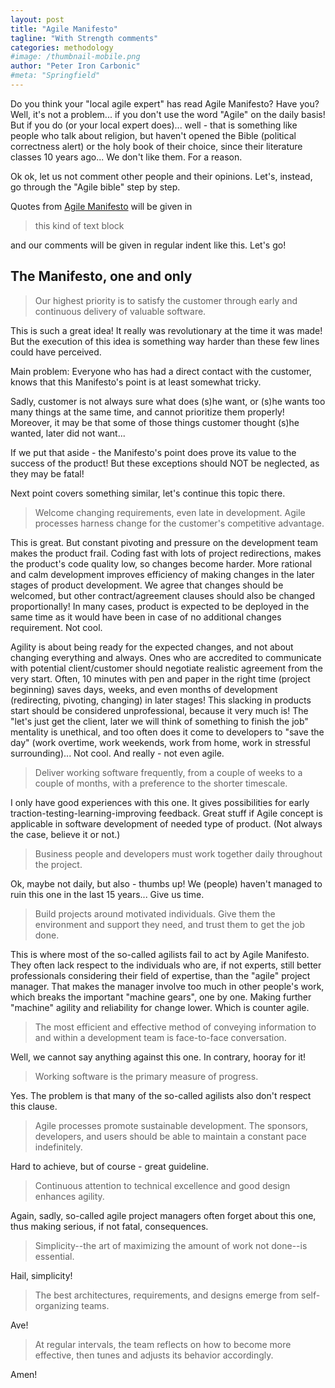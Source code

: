 ```yaml
---
layout: post
title: "Agile Manifesto"
tagline: "With Strength comments"
categories: methodology
#image: /thumbnail-mobile.png
author: "Peter Iron Carbonic"
#meta: "Springfield"
---
```


Do you think your "local agile expert" has read Agile Manifesto? Have you? Well, it's not a problem... if you don't use the word "Agile" on the daily basis! But if you do (or your local expert does)... well - that is something like people who talk about religion, but haven't opened the Bible (political correctness alert) or the holy book of their choice, since their literature classes 10 years ago... We don't like them. For a reason.

Ok ok, let us not comment other people and their opinions. Let's, instead, go through the "Agile bible" step by step.

Quotes from [Agile Manifesto](http://agilemanifesto.org/principles.html) will be given in

>this kind of text block

and our comments will be given in regular indent like this. Let's go!

## The Manifesto, one and only

>Our highest priority is to satisfy the customer
>through early and continuous delivery
>of valuable software.

This is such a great idea! It really was revolutionary at the time it was made! But the execution of this idea is something way harder than these few lines could have perceived.

Main problem: Everyone who has had a direct contact with the customer, knows that this Manifesto's point is at least somewhat tricky.

Sadly, customer is not always sure what does (s)he want, or (s)he wants too many things at the same time, and cannot prioritize them properly! Moreover, it may be that some of those things customer thought (s)he wanted, later did not want...

If we put that aside - the Manifesto's point does prove its value to the success of the product! But these exceptions should NOT be neglected, as they may be fatal! 

Next point covers something similar, let's continue this topic there.

>Welcome changing requirements, even late in 
>development. Agile processes harness change for 
>the customer's competitive advantage.

This is great. But constant pivoting and pressure on the development team makes the product frail. Coding fast with lots of project redirections, makes the product's code quality low, so changes become harder. More rational and calm development improves efficiency of making changes in the later stages of product development. We agree that changes should be welcomed, but other contract/agreement clauses should also be changed proportionally! In many cases, product is expected to be deployed in the same time as it would have been in case of no additional changes requirement. Not cool.

Agility is about being ready for the expected changes, and not about changing everything and always. Ones who are accredited to communicate with potential client/customer should negotiate realistic agreement from the very start. Often, 10 minutes with pen and paper in the right time (project beginning) saves days, weeks, and even months of development (redirecting, pivoting, changing) in later stages! This slacking in products start should be considered unprofessional, because it very much is! The "let's just get the client, later we will think of something to finish the job" mentality is unethical, and too often does it come to developers to "save the day" (work overtime, work weekends, work from home, work in stressful surrounding)... Not cool. And really - not even agile.

>Deliver working software 
>frequently, from a 
>couple of weeks to a couple of months, with a 
>preference to the shorter timescale.

I only have good experiences with this one. It gives possibilities for early traction-testing-learning-improving feedback. Great stuff if Agile concept is applicable in software development of needed type of product. (Not always the case, believe it or not.)

>Business people and developers must work 
>together daily throughout the project.

Ok, maybe not daily, but also - thumbs up! We (people) haven't managed to ruin this one in the last 15 years... Give us time.

>Build projects around motivated individuals. 
>Give them the environment and support they need, 
>and trust them to get the job done.

This is where most of the so-called agilists fail to act by Agile Manifesto. They often lack respect to the individuals who are, if not experts, still better professionals considering their field of expertise, than the "agile" project manager. That makes the manager involve too much in other people's work, which breaks the important "machine gears", one by one. Making further "machine" agility and reliability for change lower. Which is counter agile.

>The most efficient and effective method of 
>conveying information to and within a development 
>team is face-to-face conversation.

Well, we cannot say anything against this one. In contrary, hooray for it!

>Working software is the primary measure of progress.

Yes. The problem is that many of the so-called agilists also don't respect this clause.

>Agile processes promote sustainable development. 
>The sponsors, developers, and users should be able 
>to maintain a constant pace indefinitely.

Hard to achieve, but of course - great guideline.

>Continuous attention to technical excellence 
>and good design enhances agility.

Again, sadly, so-called agile project managers often forget about this one, thus making serious, if not fatal, consequences.

>Simplicity--the art of maximizing the amount 
>of work not done--is essential.

Hail, simplicity!

>The best architectures, requirements, and designs 
>emerge from self-organizing teams.

Ave!

>At regular intervals, the team reflects on how 
>to become more effective, then tunes and adjusts 
>its behavior accordingly.

Amen!
